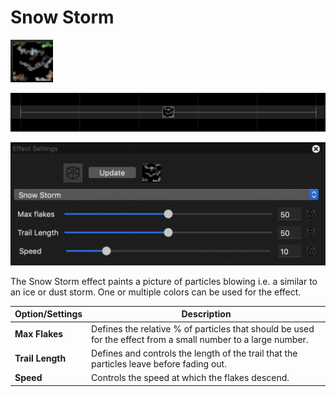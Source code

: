 # Snow Storm

![Icon](<../../.gitbook/assets/image (128) (1).png>)

![Sequencer Grid](<../../.gitbook/assets/image (775) (1).png>)

![](<../../.gitbook/assets/image (392).png>)

The Snow Storm effect paints a picture of particles blowing i.e. a similar to an ice or dust storm. One or multiple colors can be used for the effect.

| Option/Settings  | Description                                                                                                   |
| ---------------- | ------------------------------------------------------------------------------------------------------------- |
| **Max Flakes**   | Defines the relative % of particles that should be used for the effect from a small number to a large number. |
| **Trail Length** | Defines and controls the length of the trail that the particles leave before fading out.                      |
| **Speed**        | Controls the speed at which the flakes descend.                                                               |
